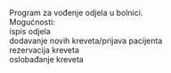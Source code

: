 Program za vođenje odjela u bolnici.<br/>
Mogućnosti: <br/>
  ispis odjela<br/>
  dodavanje novih kreveta/prijava pacijenta<br/>
  rezervacija kreveta<br/>
  oslobađanje kreveta<br/>
